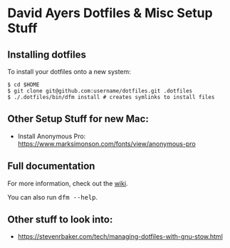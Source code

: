 # David Ayers Dotfiles & Misc Setup Stuff

## Installing dotfiles

To install your dotfiles onto a new system:

    $ cd $HOME
    $ git clone git@github.com:username/dotfiles.git .dotfiles
    $ ./.dotfiles/bin/dfm install # creates symlinks to install files

## Other Setup Stuff for new Mac:

* Install Anonymous Pro: https://www.marksimonson.com/fonts/view/anonymous-pro

## Full documentation

For more information, check out the [wiki](http://github.com/justone/dotfiles/wiki).

You can also run <tt>dfm --help</tt>.

## Other stuff to look into:

* https://stevenrbaker.com/tech/managing-dotfiles-with-gnu-stow.html
